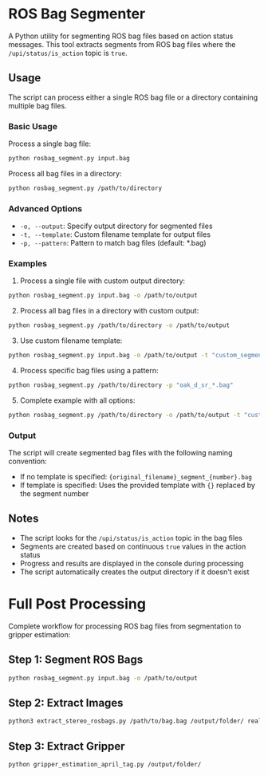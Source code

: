 # ROS Bag Segmenter

A Python utility for segmenting ROS bag files based on action status messages. This tool extracts segments from ROS bag files where the `/upi/status/is_action` topic is `true`.


## Usage

The script can process either a single ROS bag file or a directory containing multiple bag files.

### Basic Usage

Process a single bag file:
```bash
python rosbag_segment.py input.bag
```

Process all bag files in a directory:
```bash
python rosbag_segment.py /path/to/directory
```

### Advanced Options

- `-o, --output`: Specify output directory for segmented files
- `-t, --template`: Custom filename template for output files
- `-p, --pattern`: Pattern to match bag files (default: *.bag)

### Examples

1. Process a single file with custom output directory:
```bash
python rosbag_segment.py input.bag -o /path/to/output
```

2. Process all bag files in a directory with custom output:
```bash
python rosbag_segment.py /path/to/directory -o /path/to/output
```

3. Use custom filename template:
```bash
python rosbag_segment.py input.bag -o /path/to/output -t "custom_segment_{}.bag"
```

4. Process specific bag files using a pattern:
```bash
python rosbag_segment.py /path/to/directory -p "oak_d_sr_*.bag"
```

5. Complete example with all options:
```bash
python rosbag_segment.py /path/to/directory -o /path/to/output -t "custom_segment_{}.bag" -p "oak_d_sr_*.bag"
```

### Output

The script will create segmented bag files with the following naming convention:
- If no template is specified: `{original_filename}_segment_{number}.bag`
- If template is specified: Uses the provided template with `{}` replaced by the segment number


## Notes

- The script looks for the `/upi/status/is_action` topic in the bag files
- Segments are created based on continuous `true` values in the action status
- Progress and results are displayed in the console during processing
- The script automatically creates the output directory if it doesn't exist


# Full Post Processing

Complete workflow for processing ROS bag files from segmentation to gripper estimation:

## Step 1: Segment ROS Bags
```bash
python rosbag_segment.py input.bag -o /path/to/output
```

## Step 2: Extract Images
```bash
python3 extract_stereo_rosbags.py /path/to/bag.bag /output/folder/ realsense_d435i --compressed
```

## Step 3: Extract Gripper
```bash
python gripper_estimation_april_tag.py /output/folder/
```
